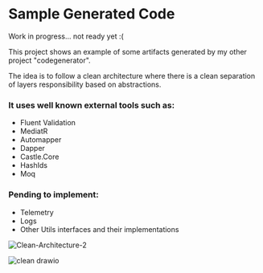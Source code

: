 # Sample Generated Code
<p>Work in progress... not ready yet :( </p>

<p>This project shows an example of some artifacts generated by my other project "codegenerator".</p>

<p>The idea is to follow a clean architecture where there is a clean separation of layers responsibility based on abstractions.</p>

### It uses well known external tools such as:

<ul>
   <li>Fluent Validation</li>
   <li>MediatR</li> 
   <li>Automapper</li> 
   <li>Dapper</li> 
   <li>Castle.Core</li> 
   <li>HashIds</li> 
   <li>Moq</li> 
</ul>

### Pending to implement:

<ul>
 <li>Telemetry</li> 
 <li>Logs</li>
 <li>Other Utils interfaces and their implementations</li>
</ul>



![Clean-Architecture-2](https://github.com/juanidamato/SampleGeneratedCode/assets/16365314/fc2895fd-56d4-4e87-8277-2217baa688eb)



![clean drawio](https://github.com/juanidamato/SampleGeneratedCode/assets/16365314/6bf8733b-c22a-4e6b-839c-219e8bddcecb)


